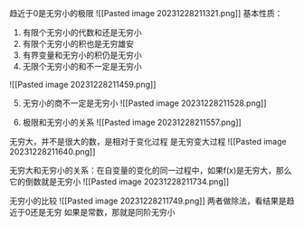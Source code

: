 趋近于0是无穷小的极限
![[Pasted image 20231228211321.png]]
基本性质：
1. 有限个无穷小的代数和还是无穷小
2. 有限个无穷小的积也是无穷雄安
3. 有界变量和无穷小的积仍是无穷小
4. 无限个无穷小的和不一定是无穷小

![[Pasted image 20231228211459.png]]

5. 无穷小的商不一定是无穷小
![[Pasted image 20231228211528.png]]

6. 极限和无穷小的关系
![[Pasted image 20231228211557.png]]


无穷大，并不是很大的数，是相对于变化过程
是无穷变大过程
![[Pasted image 20231228211640.png]]

无穷大和无穷小的关系：在自变量的变化的同一过程中，如果f(x)是无穷大，那么它的倒数就是无穷小
![[Pasted image 20231228211734.png]]

无穷小的比较
![[Pasted image 20231228211749.png]]
两者做除法，看结果是趋近于0还是无穷
如果是常数，那就是同阶无穷小
